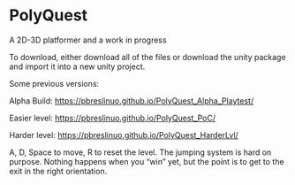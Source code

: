 # PolyQuest
A 2D-3D platformer and a work in progress

To download, either download all of the files or download the unity package and import it into a new unity project.

Some previous versions:

Alpha Build: https://pbreslinuo.github.io/PolyQuest_Alpha_Playtest/

Easier level: https://pbreslinuo.github.io/PolyQuest_PoC/

Harder level: https://pbreslinuo.github.io/PolyQuest_HarderLvl/

A, D, Space to move, R to reset the level.
The jumping system is hard on purpose.
Nothing happens when you “win” yet, but the point is to get to the exit in the right orientation.
